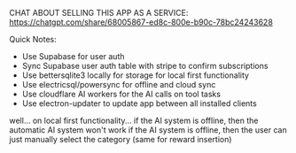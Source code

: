 CHAT ABOUT SELLING THIS APP AS A SERVICE:
https://chatgpt.com/share/68005867-ed8c-800e-b90c-78bc24243628

Quick Notes:
- Use Supabase for user auth
- Sync Supabase user auth table with stripe to confirm subscriptions
- Use bettersqlite3 locally for storage for local first functionality
- Use electricsql/powersync for offline and cloud sync
- Use cloudflare AI workers for the AI calls on tool tasks
- Use electron-updater to update app between all installed clients

well... on local first functionality... if the AI system is offline, then the automatic AI system won't work
if the AI system is offline, then the user can just manually select the category (same for reward insertion)